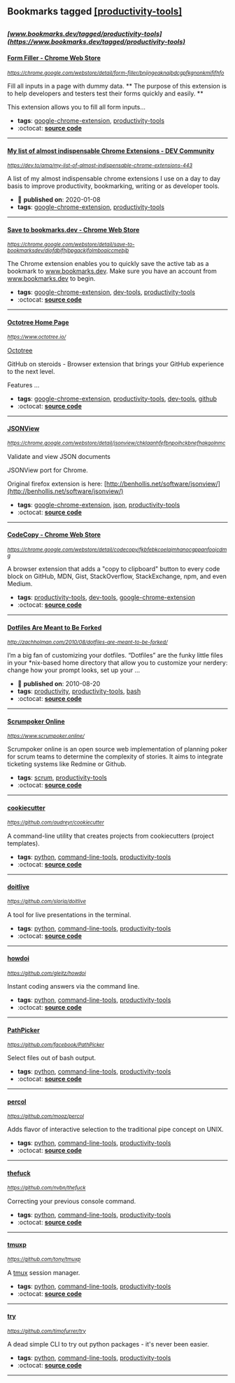## Bookmarks tagged [[productivity-tools]](https://www.bookmarks.dev?q=[productivity-tools])

_<sup><sup>[www.bookmarks.dev/tagged/productivity-tools](https://www.bookmarks.dev/tagged/productivity-tools)</sup></sup>_
---
#### [Form Filler - Chrome Web Store](https://chrome.google.com/webstore/detail/form-filler/bnjjngeaknajbdcgpfkgnonkmififhfo)
_<sup>https://chrome.google.com/webstore/detail/form-filler/bnjjngeaknajbdcgpfkgnonkmififhfo</sup>_

Fill all inputs in a page with dummy data.
** The purpose of this extension is to help developers and testers test their forms quickly and easily. **

This extension allows you to fill all form inputs...
* **tags**: [google-chrome-extension](../tagged/google-chrome-extension.md), [productivity-tools](../tagged/productivity-tools.md)
* :octocat: **[source code](https://github.com/husainshabbir/form-filler)**
---
#### [My list of almost indispensable Chrome Extensions - DEV Community ](https://dev.to/ama/my-list-of-almost-indispensable-chrome-extensions-443)
_<sup>https://dev.to/ama/my-list-of-almost-indispensable-chrome-extensions-443</sup>_

A list of my almost indispensable chrome extensions I use on a day to day basis to improve productivity, bookmarking, writing or as developer tools. 
* :calendar: **published on**: 2020-01-08
* **tags**: [google-chrome-extension](../tagged/google-chrome-extension.md), [productivity-tools](../tagged/productivity-tools.md)
---
#### [Save to bookmarks.dev - Chrome Web Store](https://chrome.google.com/webstore/detail/save-to-bookmarksdev/diofdblfhjbpgackifolmboaiccmebjb)
_<sup>https://chrome.google.com/webstore/detail/save-to-bookmarksdev/diofdblfhjbpgackifolmboaiccmebjb</sup>_

The Chrome extension enables you to quickly save the active tab as a bookmark to www.bookmarks.dev. Make sure you have an account from www.bookmarks.dev to begin.
* **tags**: [google-chrome-extension](../tagged/google-chrome-extension.md), [dev-tools](../tagged/dev-tools.md), [productivity-tools](../tagged/productivity-tools.md)
* :octocat: **[source code](https://github.com/CodepediaOrg/bookmarks.dev-chrome-extension)**
---
#### [Octotree Home Page](https://www.octotree.io/)
_<sup>https://www.octotree.io/</sup>_

[Octotree](https://chrome.google.com/webstore/detail/octotree/bkhaagjahfmjljalopjnoealnfndnagc)

GitHub on steroids - Browser extension that brings your GitHub experience to the next level.

Features
...
* **tags**: [google-chrome-extension](../tagged/google-chrome-extension.md), [productivity-tools](../tagged/productivity-tools.md), [dev-tools](../tagged/dev-tools.md), [github](../tagged/github.md)
* :octocat: **[source code](https://github.com/ovity/octotree)**
---
#### [JSONView](https://chrome.google.com/webstore/detail/jsonview/chklaanhfefbnpoihckbnefhakgolnmc)
_<sup>https://chrome.google.com/webstore/detail/jsonview/chklaanhfefbnpoihckbnefhakgolnmc</sup>_

Validate and view JSON documents

JSONView port for Chrome.

Original firefox extension is here: [http://benhollis.net/software/jsonview/](http://benhollis.net/software/jsonview/)
* **tags**: [google-chrome-extension](../tagged/google-chrome-extension.md), [json](../tagged/json.md), [productivity-tools](../tagged/productivity-tools.md)
* :octocat: **[source code](https://github.com/gildas-lormeau/JSONView-for-Chrome)**
---
#### [CodeCopy - Chrome Web Store](https://chrome.google.com/webstore/detail/codecopy/fkbfebkcoelajmhanocgppanfoojcdmg)
_<sup>https://chrome.google.com/webstore/detail/codecopy/fkbfebkcoelajmhanocgppanfoojcdmg</sup>_

A browser extension that adds a "copy to clipboard" button to every code block on GitHub, MDN, Gist, StackOverflow, StackExchange, npm, and even Medium.
* **tags**: [productivity-tools](../tagged/productivity-tools.md), [dev-tools](../tagged/dev-tools.md), [google-chrome-extension](../tagged/google-chrome-extension.md)
* :octocat: **[source code](https://github.com/zenorocha/codecopy)**
---
#### [Dotfiles Are Meant to Be Forked](http://zachholman.com/2010/08/dotfiles-are-meant-to-be-forked/)
_<sup>http://zachholman.com/2010/08/dotfiles-are-meant-to-be-forked/</sup>_

I’m a big fan of customizing your dotfiles. “Dotfiles” are the funky little files in your *nix-based home directory that allow you to customize your nerdery: change how your prompt looks, set up your ...
* :calendar: **published on**: 2010-08-20
* **tags**: [productivity](../tagged/productivity.md), [productivity-tools](../tagged/productivity-tools.md), [bash](../tagged/bash.md)
* :octocat: **[source code](https://github.com/holman/dotfiles)**
---
#### [Scrumpoker Online](https://www.scrumpoker.online/)
_<sup>https://www.scrumpoker.online/</sup>_

Scrumpoker online is an open source web implementation of planning poker for scrum teams to determine the complexity of stories. It aims to integrate ticketing systems like Redmine or Github.
* **tags**: [scrum](../tagged/scrum.md), [productivity-tools](../tagged/productivity-tools.md)
* :octocat: **[source code](https://github.com/Toxantron/scrumonline)**
---
#### [cookiecutter](https://github.com/audreyr/cookiecutter)
_<sup>https://github.com/audreyr/cookiecutter</sup>_

A command-line utility that creates projects from cookiecutters (project templates).
* **tags**: [python](../tagged/python.md), [command-line-tools](../tagged/command-line-tools.md), [productivity-tools](../tagged/productivity-tools.md)
* :octocat: **[source code](https://github.com/audreyr/cookiecutter)**
---
#### [doitlive](https://github.com/sloria/doitlive)
_<sup>https://github.com/sloria/doitlive</sup>_

A tool for live presentations in the terminal.
* **tags**: [python](../tagged/python.md), [command-line-tools](../tagged/command-line-tools.md), [productivity-tools](../tagged/productivity-tools.md)
* :octocat: **[source code](https://github.com/sloria/doitlive)**
---
#### [howdoi](https://github.com/gleitz/howdoi)
_<sup>https://github.com/gleitz/howdoi</sup>_

Instant coding answers via the command line.
* **tags**: [python](../tagged/python.md), [command-line-tools](../tagged/command-line-tools.md), [productivity-tools](../tagged/productivity-tools.md)
* :octocat: **[source code](https://github.com/gleitz/howdoi)**
---
#### [PathPicker](https://github.com/facebook/PathPicker)
_<sup>https://github.com/facebook/PathPicker</sup>_

Select files out of bash output.
* **tags**: [python](../tagged/python.md), [command-line-tools](../tagged/command-line-tools.md), [productivity-tools](../tagged/productivity-tools.md)
* :octocat: **[source code](https://github.com/facebook/PathPicker)**
---
#### [percol](https://github.com/mooz/percol)
_<sup>https://github.com/mooz/percol</sup>_

Adds flavor of interactive selection to the traditional pipe concept on UNIX.
* **tags**: [python](../tagged/python.md), [command-line-tools](../tagged/command-line-tools.md), [productivity-tools](../tagged/productivity-tools.md)
* :octocat: **[source code](https://github.com/mooz/percol)**
---
#### [thefuck](https://github.com/nvbn/thefuck)
_<sup>https://github.com/nvbn/thefuck</sup>_

Correcting your previous console command.
* **tags**: [python](../tagged/python.md), [command-line-tools](../tagged/command-line-tools.md), [productivity-tools](../tagged/productivity-tools.md)
* :octocat: **[source code](https://github.com/nvbn/thefuck)**
---
#### [tmuxp](https://github.com/tony/tmuxp)
_<sup>https://github.com/tony/tmuxp</sup>_

A [tmux](https://github.com/tmux/tmux) session manager.
* **tags**: [python](../tagged/python.md), [command-line-tools](../tagged/command-line-tools.md), [productivity-tools](../tagged/productivity-tools.md)
* :octocat: **[source code](https://github.com/tony/tmuxp)**
---
#### [try](https://github.com/timofurrer/try)
_<sup>https://github.com/timofurrer/try</sup>_

A dead simple CLI to try out python packages - it's never been easier.
* **tags**: [python](../tagged/python.md), [command-line-tools](../tagged/command-line-tools.md), [productivity-tools](../tagged/productivity-tools.md)
* :octocat: **[source code](https://github.com/timofurrer/try)**
---
